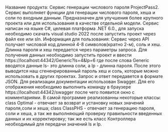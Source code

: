 Название продукта: Сервис генерации числового пароля ProjectPass2. Сервис выполняет функции для генерации числового пароля, хеша и соли по входным данным. Предназначен для улучшения более крупного проекта или для использования в качестве отдельной модели. Сервис написан на языке C#, целевая платформа .NET 6.0., для запуска необходимо скачать visual studio 2022 после запустить проект через файл exe или sln. 
Информация для пользования: Сервис через API получает числовой код длинной 4-8 символов(кратно 2-м), соль и хеш. Длинна пароля и хеш передается через параметры запроса. Для получения данных необходимо запустить проект и ввести https://localhost:44342/Generic?ls=4&lp=6 где после слова Generic вводятся данные ls- это длинна соли, а lp - длинна пароля. После этого выводится наш сгененрированный пароль хеш и соль, которые можно использовать в других проектах. Запрос и ответ передавется в формате JSON. Для реализации документации использован Swagger. Для его отображения необходимо выполнить команду в браузере https://localhost:44342/swagger после чего появится окно с комментариями. В самой программе реализованны некоторые классы: class Optimal - отвечает за возврат и установку новых значений пароля,соли и хеша; class ClassPHS - отвечает за генерацию пароля, соли и хеша, а так же выполняющий проверку правильности введенных данных и их корректировку; так же есть класс Контроллера необходимый для передачи значений ls и lp.
